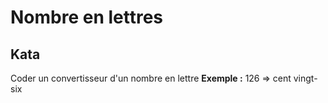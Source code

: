 # Nombre en lettres
## Kata
Coder un convertisseur d'un nombre en lettre
**Exemple :** 126 => cent vingt-six